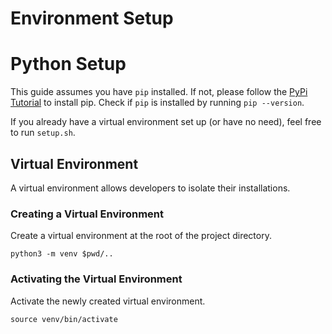 # Environment Setup

# Python Setup

This guide assumes you have `pip` installed. If not, please follow the [PyPi Tutorial](https://pip.pypa.io/en/stable/installation/) to install pip. Check if `pip` is installed by running `pip --version`.

If you already have a virtual environment set up (or have no need), feel free to run `setup.sh`.

## Virtual Environment

A virtual environment allows developers to isolate their installations.

### Creating a Virtual Environment

Create a virtual environment at the root of the project directory.

```
python3 -m venv $pwd/..
```

### Activating the Virtual Environment

Activate the newly created virtual environment.

```
source venv/bin/activate
```

